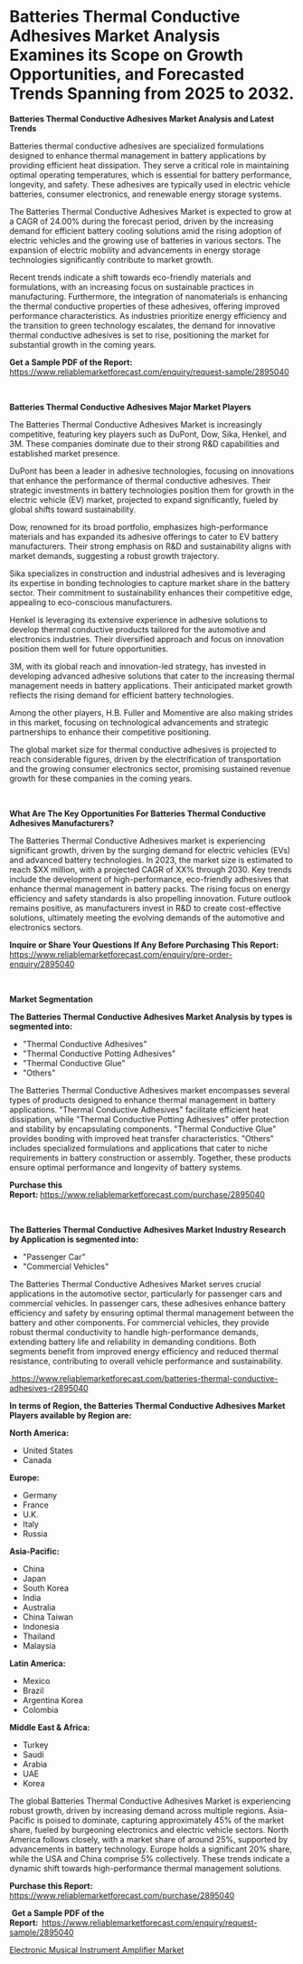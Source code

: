 <p><h1>Batteries Thermal Conductive Adhesives Market Analysis Examines its Scope on Growth Opportunities, and Forecasted Trends Spanning from 2025 to 2032.</h1></p><p><strong>Batteries Thermal Conductive Adhesives Market Analysis and Latest Trends</strong></p>
<p><p>Batteries thermal conductive adhesives are specialized formulations designed to enhance thermal management in battery applications by providing efficient heat dissipation. They serve a critical role in maintaining optimal operating temperatures, which is essential for battery performance, longevity, and safety. These adhesives are typically used in electric vehicle batteries, consumer electronics, and renewable energy storage systems.</p><p>The Batteries Thermal Conductive Adhesives Market is expected to grow at a CAGR of 24.00% during the forecast period, driven by the increasing demand for efficient battery cooling solutions amid the rising adoption of electric vehicles and the growing use of batteries in various sectors. The expansion of electric mobility and advancements in energy storage technologies significantly contribute to market growth.</p><p>Recent trends indicate a shift towards eco-friendly materials and formulations, with an increasing focus on sustainable practices in manufacturing. Furthermore, the integration of nanomaterials is enhancing the thermal conductive properties of these adhesives, offering improved performance characteristics. As industries prioritize energy efficiency and the transition to green technology escalates, the demand for innovative thermal conductive adhesives is set to rise, positioning the market for substantial growth in the coming years.</p></p>
<p><strong>Get a Sample PDF of the Report:&nbsp;</strong> <a href="https://www.reliablemarketforecast.com/enquiry/request-sample/2895040?utm_campaign=3139&utm_medium=2&utm_source=Github&utm_content=ia&utm_term=15032025&utm_id=batteries-thermal-conductive-adhesives">https://www.reliablemarketforecast.com/enquiry/request-sample/2895040</a></p>
<p>&nbsp;</p>
<p><strong>Batteries Thermal Conductive Adhesives Major Market Players</strong></p>
<p><p>The Batteries Thermal Conductive Adhesives Market is increasingly competitive, featuring key players such as DuPont, Dow, Sika, Henkel, and 3M. These companies dominate due to their strong R&D capabilities and established market presence.</p><p>DuPont has been a leader in adhesive technologies, focusing on innovations that enhance the performance of thermal conductive adhesives. Their strategic investments in battery technologies position them for growth in the electric vehicle (EV) market, projected to expand significantly, fueled by global shifts toward sustainability.</p><p>Dow, renowned for its broad portfolio, emphasizes high-performance materials and has expanded its adhesive offerings to cater to EV battery manufacturers. Their strong emphasis on R&D and sustainability aligns with market demands, suggesting a robust growth trajectory.</p><p>Sika specializes in construction and industrial adhesives and is leveraging its expertise in bonding technologies to capture market share in the battery sector. Their commitment to sustainability enhances their competitive edge, appealing to eco-conscious manufacturers.</p><p>Henkel is leveraging its extensive experience in adhesive solutions to develop thermal conductive products tailored for the automotive and electronics industries. Their diversified approach and focus on innovation position them well for future opportunities.</p><p>3M, with its global reach and innovation-led strategy, has invested in developing advanced adhesive solutions that cater to the increasing thermal management needs in battery applications. Their anticipated market growth reflects the rising demand for efficient battery technologies.</p><p>Among the other players, H.B. Fuller and Momentive are also making strides in this market, focusing on technological advancements and strategic partnerships to enhance their competitive positioning.</p><p>The global market size for thermal conductive adhesives is projected to reach considerable figures, driven by the electrification of transportation and the growing consumer electronics sector, promising sustained revenue growth for these companies in the coming years.</p></p>
<p>&nbsp;</p>
<p><strong>What Are The Key Opportunities For Batteries Thermal Conductive Adhesives Manufacturers?</strong></p>
<p><p>The Batteries Thermal Conductive Adhesives market is experiencing significant growth, driven by the surging demand for electric vehicles (EVs) and advanced battery technologies. In 2023, the market size is estimated to reach $XX million, with a projected CAGR of XX% through 2030. Key trends include the development of high-performance, eco-friendly adhesives that enhance thermal management in battery packs. The rising focus on energy efficiency and safety standards is also propelling innovation. Future outlook remains positive, as manufacturers invest in R&D to create cost-effective solutions, ultimately meeting the evolving demands of the automotive and electronics sectors.</p></p>
<p><strong>Inquire or Share Your Questions If Any Before Purchasing This Report:</strong> <a href="https://www.reliablemarketforecast.com/enquiry/pre-order-enquiry/2895040?utm_campaign=3139&utm_medium=2&utm_source=Github&utm_content=ia&utm_term=15032025&utm_id=batteries-thermal-conductive-adhesives">https://www.reliablemarketforecast.com/enquiry/pre-order-enquiry/2895040</a></p>
<p>&nbsp;</p>
<p><strong>Market Segmentation</strong></p>
<p><strong>The Batteries Thermal Conductive Adhesives Market Analysis by types is segmented into:</strong></p>
<p><ul><li>"Thermal Conductive Adhesives"</li><li>"Thermal Conductive Potting Adhesives"</li><li>"Thermal Conductive Glue"</li><li>"Others"</li></ul></p>
<p><p>The Batteries Thermal Conductive Adhesives market encompasses several types of products designed to enhance thermal management in battery applications. "Thermal Conductive Adhesives" facilitate efficient heat dissipation, while "Thermal Conductive Potting Adhesives" offer protection and stability by encapsulating components. "Thermal Conductive Glue" provides bonding with improved heat transfer characteristics. "Others" includes specialized formulations and applications that cater to niche requirements in battery construction or assembly. Together, these products ensure optimal performance and longevity of battery systems.</p></p>
<p><strong>Purchase this Report:&nbsp;</strong><a href="https://www.reliablemarketforecast.com/purchase/2895040?utm_campaign=3139&utm_medium=2&utm_source=Github&utm_content=ia&utm_term=15032025&utm_id=batteries-thermal-conductive-adhesives">https://www.reliablemarketforecast.com/purchase/2895040</a></p>
<p>&nbsp;</p>
<p><strong>The Batteries Thermal Conductive Adhesives Market Industry Research by Application is segmented into:</strong></p>
<p><ul><li>"Passenger Car"</li><li>"Commercial Vehicles"</li></ul></p>
<p><p>The Batteries Thermal Conductive Adhesives Market serves crucial applications in the automotive sector, particularly for passenger cars and commercial vehicles. In passenger cars, these adhesives enhance battery efficiency and safety by ensuring optimal thermal management between the battery and other components. For commercial vehicles, they provide robust thermal conductivity to handle high-performance demands, extending battery life and reliability in demanding conditions. Both segments benefit from improved energy efficiency and reduced thermal resistance, contributing to overall vehicle performance and sustainability.</p></p>
<p><a href="https://www.reliablemarketforecast.com/batteries-thermal-conductive-adhesives-r2895040?utm_campaign=3139&utm_medium=2&utm_source=Github&utm_content=ia&utm_term=15032025&utm_id=batteries-thermal-conductive-adhesives">&nbsp;https://www.reliablemarketforecast.com/batteries-thermal-conductive-adhesives-r2895040</a></p>
<p><strong>In terms of Region, the Batteries Thermal Conductive Adhesives Market Players available by Region are:</strong></p>
<p>
    <p> <strong> North America: </strong>
        <ul>
            <li>United States</li>
            <li>Canada</li>
        </ul>
        </p> 
    <p> <strong> Europe: </strong>
        <ul>
            <li>Germany</li>
            <li>France</li>
            <li>U.K.</li>
            <li>Italy</li>
            <li>Russia</li>
        </ul>
        </p> 
    <p> <strong> Asia-Pacific: </strong>
        <ul>
            <li>China</li>
            <li>Japan</li>
            <li>South Korea</li>
            <li>India</li>
            <li>Australia</li>
            <li>China Taiwan</li>
            <li>Indonesia</li>
            <li>Thailand</li>
            <li>Malaysia</li>
        </ul>
        </p> 
    <p> <strong> Latin America: </strong>
        <ul>
            <li>Mexico</li>
            <li>Brazil</li>
            <li>Argentina Korea</li>
            <li>Colombia</li>
        </ul>
        </p> 
    <p> <strong> Middle East & Africa: </strong>
        <ul>
            <li>Turkey</li>
            <li>Saudi</li>
            <li>Arabia</li>
            <li>UAE</li>
            <li>Korea</li>
        </ul>
    </p>
    </p>
<p><p>The global Batteries Thermal Conductive Adhesives Market is experiencing robust growth, driven by increasing demand across multiple regions. Asia-Pacific is poised to dominate, capturing approximately 45% of the market share, fueled by burgeoning electronics and electric vehicle sectors. North America follows closely, with a market share of around 25%, supported by advancements in battery technology. Europe holds a significant 20% share, while the USA and China comprise 5% collectively. These trends indicate a dynamic shift towards high-performance thermal management solutions.</p></p>
<p><strong>Purchase this Report: </strong><a href="https://www.reliablemarketforecast.com/purchase/2895040?utm_campaign=3139&utm_medium=2&utm_source=Github&utm_content=ia&utm_term=15032025&utm_id=batteries-thermal-conductive-adhesives">https://www.reliablemarketforecast.com/purchase/2895040</a></p>
<p>&nbsp;<strong>Get a Sample PDF of the Report:&nbsp;&nbsp;</strong><a href="https://www.reliablemarketforecast.com/enquiry/request-sample/2895040?utm_campaign=3139&utm_medium=2&utm_source=Github&utm_content=ia&utm_term=15032025&utm_id=batteries-thermal-conductive-adhesives">https://www.reliablemarketforecast.com/enquiry/request-sample/2895040</a></p>
<p><strong></strong></p>
<p><p><a href="https://github.com/ziwersekos/Market-Research-Report-List-1/blob/main/electronic-musical-instrument-amplifier-market.md?utm_campaign=3139&utm_medium=2&utm_source=Github&utm_content=ia&utm_term=15032025&utm_id=batteries-thermal-conductive-adhesives">Electronic Musical Instrument Amplifier Market</a></p></p>